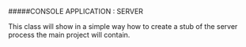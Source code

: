#####CONSOLE APPLICATION : SERVER

This class will show in a simple way how to create a stub of the server process the main project will contain.
